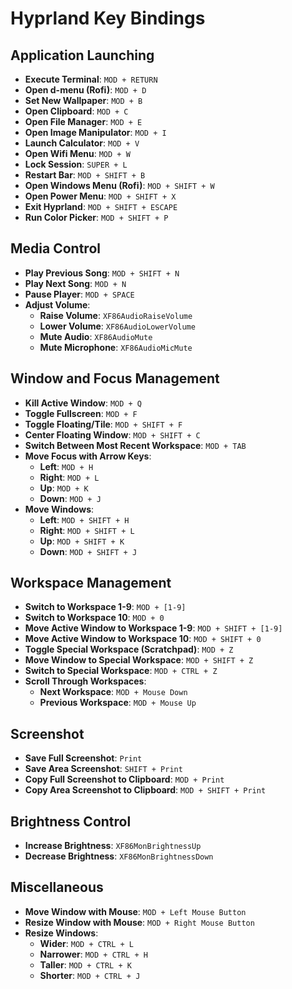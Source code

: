 # Hyprland Key Bindings

## Application Launching

- **Execute Terminal**: `MOD + RETURN`
- **Open d-menu (Rofi)**: `MOD + D`
- **Set New Wallpaper**: `MOD + B`
- **Open Clipboard**: `MOD + C`
- **Open File Manager**: `MOD + E`
- **Open Image Manipulator**: `MOD + I`
- **Launch Calculator**: `MOD + V`
- **Open Wifi Menu**: `MOD + W`
- **Lock Session**: `SUPER + L`
- **Restart Bar**: `MOD + SHIFT + B`
- **Open Windows Menu (Rofi)**: `MOD + SHIFT + W`
- **Open Power Menu**: `MOD + SHIFT + X`
- **Exit Hyprland**: `MOD + SHIFT + ESCAPE`
- **Run Color Picker**: `MOD + SHIFT + P`

## Media Control

- **Play Previous Song**: `MOD + SHIFT + N`
- **Play Next Song**: `MOD + N`
- **Pause Player**: `MOD + SPACE`
- **Adjust Volume**:
  - **Raise Volume**: `XF86AudioRaiseVolume`
  - **Lower Volume**: `XF86AudioLowerVolume`
  - **Mute Audio**: `XF86AudioMute`
  - **Mute Microphone**: `XF86AudioMicMute`

## Window and Focus Management

- **Kill Active Window**: `MOD + Q`
- **Toggle Fullscreen**: `MOD + F`
- **Toggle Floating/Tile**: `MOD + SHIFT + F`
- **Center Floating Window**: `MOD + SHIFT + C`
- **Switch Between Most Recent Workspace**: `MOD + TAB`
- **Move Focus with Arrow Keys**:
  - **Left**: `MOD + H`
  - **Right**: `MOD + L`
  - **Up**: `MOD + K`
  - **Down**: `MOD + J`
- **Move Windows**:
  - **Left**: `MOD + SHIFT + H`
  - **Right**: `MOD + SHIFT + L`
  - **Up**: `MOD + SHIFT + K`
  - **Down**: `MOD + SHIFT + J`

## Workspace Management

- **Switch to Workspace 1-9**: `MOD + [1-9]`
- **Switch to Workspace 10**: `MOD + 0`
- **Move Active Window to Workspace 1-9**: `MOD + SHIFT + [1-9]`
- **Move Active Window to Workspace 10**: `MOD + SHIFT + 0`
- **Toggle Special Workspace (Scratchpad)**: `MOD + Z`
- **Move Window to Special Workspace**: `MOD + SHIFT + Z`
- **Switch to Special Workspace**: `MOD + CTRL + Z`
- **Scroll Through Workspaces**:
  - **Next Workspace**: `MOD + Mouse Down`
  - **Previous Workspace**: `MOD + Mouse Up`

## Screenshot

- **Save Full Screenshot**: `Print`
- **Save Area Screenshot**: `SHIFT + Print`
- **Copy Full Screenshot to Clipboard**: `MOD + Print`
- **Copy Area Screenshot to Clipboard**: `MOD + SHIFT + Print`

## Brightness Control

- **Increase Brightness**: `XF86MonBrightnessUp`
- **Decrease Brightness**: `XF86MonBrightnessDown`

## Miscellaneous

- **Move Window with Mouse**: `MOD + Left Mouse Button`
- **Resize Window with Mouse**: `MOD + Right Mouse Button`
- **Resize Windows**:
  - **Wider**: `MOD + CTRL + L`
  - **Narrower**: `MOD + CTRL + H`
  - **Taller**: `MOD + CTRL + K`
  - **Shorter**: `MOD + CTRL + J`

